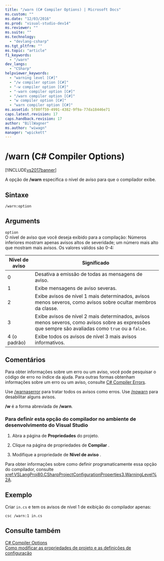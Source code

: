 ```yaml
---
title: "/warn (C# Compiler Options) | Microsoft Docs"
ms.custom: ""
ms.date: "12/03/2016"
ms.prod: "visual-studio-dev14"
ms.reviewer: ""
ms.suite: ""
ms.technology: 
  - "devlang-csharp"
ms.tgt_pltfrm: ""
ms.topic: "article"
f1_keywords: 
  - "/warn"
dev_langs: 
  - "CSharp"
helpviewer_keywords: 
  - "warning level [C#]"
  - "/w compiler option [C#]"
  - "-w compiler option [C#]"
  - "-warn compiler option [C#]"
  - "/warn compiler option [C#]"
  - "w compiler option [C#]"
  - "warn compiler option [C#]"
ms.assetid: 5f80ff59-4991-4382-9f9a-77da18446e71
caps.latest.revision: 17
caps.handback.revision: 17
author: "BillWagner"
ms.author: "wiwagn"
manager: "wpickett"
---
```

# /warn (C# Compiler Options)
[!INCLUDE[vs2017banner](../../../csharp/includes/vs2017banner.md)]

A opção de **\/warn** especifica o nível de aviso para que o compilador exibe.  
  
## Sintaxe  
  
```  
/warn:option  
```  
  
## Arguments  
 `option`  
 O nível de aviso que você deseja exibido para a compilação: Números inferiores mostram apenas avisos altos de severidade; um número mais alto que mostram mais avisos.  Os valores válidos são 0\-4:  
  
|Nível de aviso|Significado|  
|--------------------|-----------------|  
|0|Desativa a emissão de todas as mensagens de aviso.|  
|1|Exibe mensagens de aviso severas.|  
|2|Exibe avisos de nível 1 mais determinados, avisos menos severos, como avisos sobre ocultar membros da classe.|  
|3|Exibe avisos de nível 2 mais determinados, avisos menos severos, como avisos sobre as expressões que sempre são avaliadas como `true` ou a `false`.|  
|4 \(o padrão\)|Exibe todos os avisos de nível 3 mais avisos informativos.|  
  
## Comentários  
 Para obter informações sobre um erro ou um aviso, você pode pesquisar o código de erro no índice da ajuda.  Para outras formas obtenham informações sobre um erro ou um aviso, consulte [C\# Compiler Errors](../../../csharp/language-reference/compiler-messages/index.md).  
  
 Use [\/warnaserror](../../../csharp/language-reference/compiler-options/warnaserror-compiler-option.md) para tratar todos os avisos como erros.  Use [\/nowarn](../../../csharp/language-reference/compiler-options/nowarn-compiler-option.md) para desabilitar alguns avisos.  
  
 **\/w** é a forma abreviada de **\/warn**.  
  
### Para definir esta opção do compilador no ambiente de desenvolvimento do Visual Studio  
  
1.  Abra a página de **Propriedades** do projeto.  
  
2.  Clique na página de propriedades de **Compilar** .  
  
3.  Modifique a propriedade de **Nível de aviso** .  
  
 Para obter informações sobre como definir programaticamente essa opção do compilador, consulte <xref:VSLangProj80.CSharpProjectConfigurationProperties3.WarningLevel%2A>.  
  
## Exemplo  
 Criar `in.cs` e tem os avisos de nível 1 de exibição do compilador apenas:  
  
```  
csc /warn:1 in.cs  
```  
  
## Consulte também  
 [C\# Compiler Options](../../../csharp/language-reference/compiler-options/index.md)   
 [Como modificar as propriedades de projeto e as definições de configuração](http://msdn.microsoft.com/pt-br/e7184bc5-2f2b-4b4f-aa9a-3ecfcbc48b67)